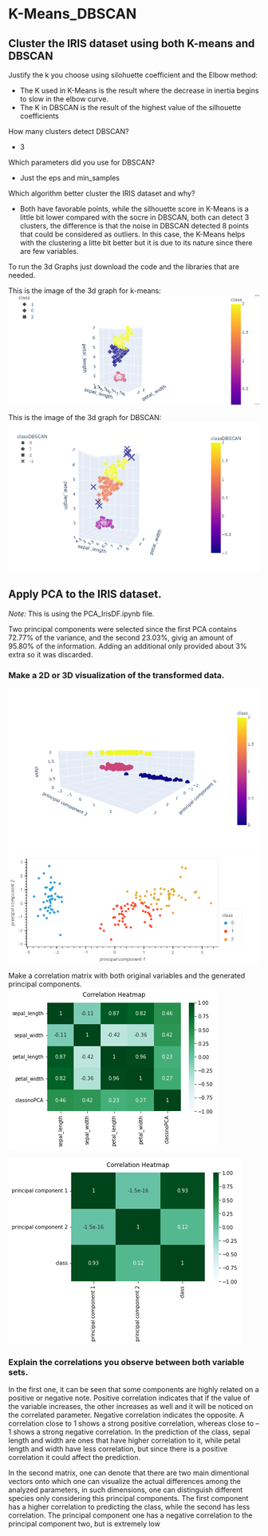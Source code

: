 # K-Means_DBSCAN

## Cluster the IRIS dataset using both K-means and DBSCAN
Justify the k you choose using silohuette coefficient and the Elbow method:

- The K used in K-Means is the result where the decrease in inertia begins to slow in the elbow curve.
- The K in DBSCAN is the result of the highest value of the silhouette coefficients

How many clusters detect DBSCAN?
- 3

Which parameters did you use for DBSCAN?
- Just the eps and min_samples

Which algorithm better cluster the IRIS dataset and why?

- Both have favorable points, while the silhouette score in K-Means is a little bit lower compared with the socre in DBSCAN, both can detect 3 clusters, the difference is that the noise in DBSCAN detected 8 points that could be considered as outliers. In this case, the K-Means helps with the clustering a litte bit better but it is due to its nature since there are few variables.

To run the 3d Graphs just download the code and the libraries that are needed.

This is the image of the 3d graph for k-means:
![K-Means](imgs/k-means.PNG)

This is the image of the 3d graph for DBSCAN:
![DBSCAN](imgs/DBSCAN.PNG)


## Apply PCA to the IRIS dataset.

*Note:* This is using the PCA_IrisDF.ipynb file.

Two principal components were selected since the first PCA contains 72.77% of the variance, and the
second 23.03%, givig an amount of 95.80% of the information. Adding an additional only provided
about 3% extra so it was discarded.

### Make a 2D or 3D visualization of the transformed data.
![Clusters_PCA](imgs/cluster_pca.png)
![Iris_Clusters_PCA](imgs/PCA_Class.png)

Make a correlation matrix with both original variables and the generated principal components.
![Iris_Correlation_Matrix_Kmeans](imgs/corr_kmeans.png)

![Iris_Correlation_Matrix_PCA](imgs/corr_pca.png)

### Explain the correlations you observe between both variable sets.

In the first one, it can be seen that some components are highly related on a positive or negative note. Positive correlation indicates that if the value of the variable increases, the other increases as well and it will be noticed on the correlated parameter. Negative correlation indicates the opposite. A correlation close to 1 shows a strong positive correlation, whereas close to –1 shows a strong negative correlation. In the prediction of the class, sepal length and width are ones that have higher correlation to it, while petal length and width have less correlation, but since there is a positive correlation it could affect the prediction.

In the second matrix, one can denote that there are two main dimentional vectors onto which one can visualize the actual differences among the analyzed parameters, in such dimensions, one can distinguish different species only considering this principal components. The first component has a higher correlation to predicting the class, while the second has less correlation. The principal component one has a negative correlation to the principal component two, but is extremely low


